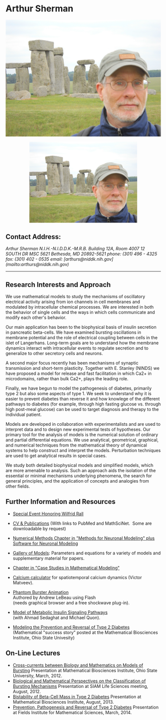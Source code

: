 # Arthur Sherman

![[Arthur Sherman's Home Page]](./Henge.jpg)  

<p align="center">
  <img src="Henge.jpg" width="350" title="AS">
</p>

## Contact Address:

<address>  
Arthur Sherman  
N.I.H.-N.I.D.D.K.-M.R.B.  
Building 12A, Room 4007  
12 SOUTH DR MSC 5621  
Bethesda, MD 20892-5621  
phone: (301) 496 - 4325  
fax: (301) 402 - 0535  
email: [arthurs@niddk.nih.gov](mailto:arthurs@niddk.nih.gov)</address>

* * *

## Research Interests and Approach

We use mathematical models to study the mechanisms of oscillatory electrical activity arising from ion channels in cell membranes and modulated by intracellular chemical processes. We are interested in both the behavior of single cells and the ways in which cells communicate and modify each other's behavior.

Our main application has been to the biophysical basis of insulin secretion in pancreatic beta-cells. We have examined bursting oscillations in membrane potential and the role of electrical coupling between cells in the islet of Langerhans. Long-term goals are to understand how the membrane dynamics interact with intracellular events to regulate secretion and to generalize to other secretory cells and neurons.

A second major focus recently has been mechanisms of synaptic transmission and short-term plasticity. Together with E. Stanley (NINDS) we have proposed a model for release and fast facilitation in which Ca2+ in microdomains, rather than bulk Ca2+, plays the leading role.

Finally, we have begun to model the pathogenesis of diabetes, primarily type 2 but also some aspects of type 1. We seek to understand why it is easier to prevent diabetes than reverse it and how knowlege of the different pathways to diabetes (for example, through high fasting glucose vs. through high post-meal glucose) can be used to target diagnosis and therapy to the individual patient.

Models are developed in collaboration with experimentalists and are used to interpret data and to design new experimental tests of hypotheses. Our primary tool for the analysis of models is the numerical solution of ordinary and partial differential equations. We use analytical, geometrical, graphical, and numerical techniques from the mathematical theory of dynamical systems to help construct and interpret the models. Perturbation techniques are used to get analytical results in special cases.

We study both detailed biophysical models and simplified models, which are more amenable to analysis. Such an approach aids the isolation of the essential or minimal mechanisms underlying phenomena, the search for general principles, and the application of concepts and analogies from other fields.

## Further Information and Resources

*   [Special Event Honoring Wilfrid Rall](http://mrb.niddk.nih.gov/sherman/RallEventSchedule/index.html)
*   [CV & Publications](http://mrb.niddk.nih.gov/sherman/CV.html) (With links to PubMed and MathSciNet.  Some are downloadable by request)
*   [Numerical Methods Chapter in "Methods for Neuronal Modeling" plus Software for Neuronal Modeling](http://mrb.niddk.nih.gov/sherman/Numerics.html)
*   [Gallery of Models](http://mrb.niddk.nih.gov/sherman/gallery/index.html): Parameters and equations for a variety of models and supplementary material for papers.
*   [Chapter in "Case Studies in Mathematical Modeling"](http://mrb.niddk.nih.gov/sherman/Utah.html)
*   [Calcium calculator](https://web.njit.edu/~matveev/) for spatiotemporal calcium dynamics (Victor Matveev).  

*   [Phantom Burster Animation](http://mrb.niddk.nih.gov/sherman/phantoms/phantom4.html)  
    Authored by Andrew LeBeau using Flash  
    (needs graphical browser and a free shockwave plug-in).
*   [Model of Metabolic Insulin Signaling Pathways](http://mrb.niddk.nih.gov/sherman/Insulin.html)  
    (with Ahmad Sedaghat and Michael Quon).
*   [Modeling the Prevention and Reversal of Type 2 Diabetes](https://mbi.osu.edu/resources/success-stories/modeling-prevention-and-reversal-type-2-diabetes/)  
    (Mathematical "success story" posted at the Mathematical Biosciences Institute, Ohio State Univesity)

## On-Line Lectures

*   [Cross-currents between Biology and Mathematics on Models of Bursting](https://video.mbi.ohio-state.edu/video/player/?id=338) Presentation at Mathematical Biosciences Institute, Ohio State University, March, 2012.
*   [Biological and Mathematical Perspectives on the Classification of Bursting Mechanisms](https://www.pathlms.com/siam/courses/2724/sections/3618) Presentation at SIAM Life Sciences meeting, August, 2012.
*   [Bistability of Beta-Cell Mass in Type 2 Diabetes](https://mbi.osu.edu/video/player/?id=2741&title=Bistability+of+Beta+Cell+Mass+in+Diabetes) Presentation at Mathematical Biosciences Institute, August, 2013.
*   [Prevention, Pathogenesis and Reversal of Type 2 Diabetes](http://www.fields.utoronto.ca/video-archive/2014/03/259-3080) Presentation at Fields Institute for Mathematical Sciences, March, 2014.

